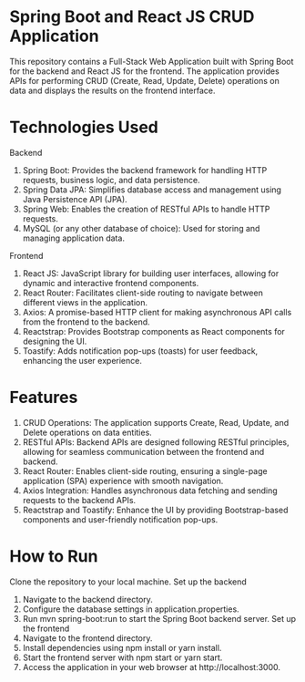 # Spring Boot and React JS CRUD Application
This repository contains a Full-Stack Web Application built with Spring Boot for the backend and React JS for the frontend. The application provides APIs for performing CRUD (Create, Read, Update, Delete) operations on data and displays the results on the frontend interface.

# Technologies Used
Backend
1. Spring Boot: Provides the backend framework for handling HTTP requests, business logic, and data persistence.
2. Spring Data JPA: Simplifies database access and management using Java Persistence API (JPA).
3. Spring Web: Enables the creation of RESTful APIs to handle HTTP requests.
4. MySQL (or any other database of choice): Used for storing and managing application data.

Frontend
1. React JS: JavaScript library for building user interfaces, allowing for dynamic and interactive frontend components.
2. React Router: Facilitates client-side routing to navigate between different views in the application.
3. Axios: A promise-based HTTP client for making asynchronous API calls from the frontend to the backend.
4. Reactstrap: Provides Bootstrap components as React components for designing the UI.
5. Toastify: Adds notification pop-ups (toasts) for user feedback, enhancing the user experience.

# Features
1. CRUD Operations: The application supports Create, Read, Update, and Delete operations on data entities.
2. RESTful APIs: Backend APIs are designed following RESTful principles, allowing for seamless communication between the frontend and backend.
3. React Router: Enables client-side routing, ensuring a single-page application (SPA) experience with smooth navigation.
4. Axios Integration: Handles asynchronous data fetching and sending requests to the backend APIs.
5. Reactstrap and Toastify: Enhance the UI by providing Bootstrap-based components and user-friendly notification pop-ups.

# How to Run
Clone the repository to your local machine.
Set up the backend
1. Navigate to the backend directory.
2. Configure the database settings in application.properties.
3. Run mvn spring-boot:run to start the Spring Boot backend server.
Set up the frontend
1. Navigate to the frontend directory.
2. Install dependencies using npm install or yarn install.
3. Start the frontend server with npm start or yarn start.
4. Access the application in your web browser at http://localhost:3000.
